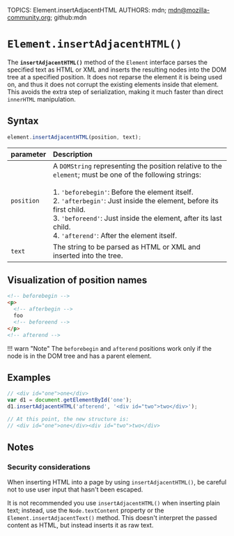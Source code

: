 TOPICS: Element.insertAdjacentHTML
AUTHORS: mdn; mdn@mozilla-community.org; github:mdn

# `Element.insertAdjacentHTML()`

The **`insertAdjacentHTML()`** method of the `Element` interface parses the specified text as HTML
or XML and inserts the resulting nodes into the DOM tree at a specified position. It does not
reparse the element it is being used on, and thus it does not corrupt the existing elements inside
that element. This avoids the extra step of serialization, making it much faster than direct
`innerHTML` manipulation.

## Syntax

```javascript
element.insertAdjacentHTML(position, text);
```

| parameter | Description |
| :-- | :-- |
| `position` | A `DOMString` representing the position relative to the `element`; must be one of the following strings:<br><br>1. `'beforebegin'`: Before the element itself.<br>2. `'afterbegin'`: Just inside the element, before its first child.<br>3. `'beforeend'`: Just inside the element, after its last child.<br>4. `'afterend'`: After the element itself. |
| `text` | The string to be parsed as HTML or XML and inserted into the tree.

## Visualization of position names

```html
<!-- beforebegin -->
<p>
  <!-- afterbegin -->
  foo
  <!-- beforeend -->
</p>
<!-- afterend -->
```

!!! warn "Note"
    The `beforebegin` and `afterend` positions work only if the node is in the DOM tree and has
    a parent element.

## Examples

```javascript
// <div id="one">one</div>
var d1 = document.getElementById('one');
d1.insertAdjacentHTML('afterend', '<div id="two">two</div>');

// At this point, the new structure is:
// <div id="one">one</div><div id="two">two</div>
```

## Notes

### Security considerations

When inserting HTML into a page by using `insertAdjacentHTML()`, be careful not to use user input
that hasn't been escaped.

It is not recommended you use `insertAdjacentHTML()` when inserting plain text; instead, use the
`Node.textContent` property or the `Element.insertAdjacentText()` method. This doesn't interpret
the passed content as HTML, but instead inserts it as raw text.
